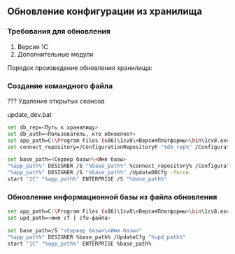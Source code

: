 ## Обновление конфигурации из хранилища

### Требования для обновления

1. Версия 1С
2. Дополнительные модули


Порядок произведение обновления хранилища:

### Создание командного файла 

??? Удаление открытых сеансов

update_dev.bat

```bash
set db_rep=<Путь к хранилищу>
set db_auth=<Пользователь, кто обновляет>
set app_path=C:\Program Files (x86)\1cv8\<ВерсияПлатформы>\bin\1cv8.exe
set connect_repository=/ConfigurationRepositoryF "%db_rep%" /ConfigurationRepositoryN "%db_auth%" /ConfigurationRepositoryP "%db_auth%"

set base_path=<Сервер базы>\<Имя базы>
"%app_path%" DESIGNER /S "%base_path%" %connect_repository% /ConfigurationRepositoryUpdateCfg -force
"%app_path%" DESIGNER /S "%base_path%" /UpdateDBCfg -force
start "1C" "%app_path%" ENTERPRISE /S "%base_path%"
```

### Обновление информационной базы из файла обновления

```bash
set app_path=C:\Program Files (x86)\1cv8\<ВерсияПлатформы>\bin\1cv8.exe
set upd_path=<имя cf | cfu-файла>

set base_path=/S "<Сервер базы>\<Имя базы>"
"%app_path%" DESIGNER %base_path% /UpdateCfg "%upd_path%"
start "1C" "%app_path%" ENTERPRISE %base_path%

```

